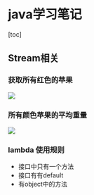 # java学习笔记

[toc]

## Stream相关

### 获取所有红色的苹果

![](https://tva1.sinaimg.cn/large/006tNbRwly1gbkehlictlj30yr05m0vm.jpg)

### 所有颜色苹果的平均重量

![](https://tva1.sinaimg.cn/large/006tNbRwly1gbkeim60mqj30qy073q79.jpg)



### lambda 使用规则

* 接口中只有一个方法
* 接口有有default
* 有object中的方法